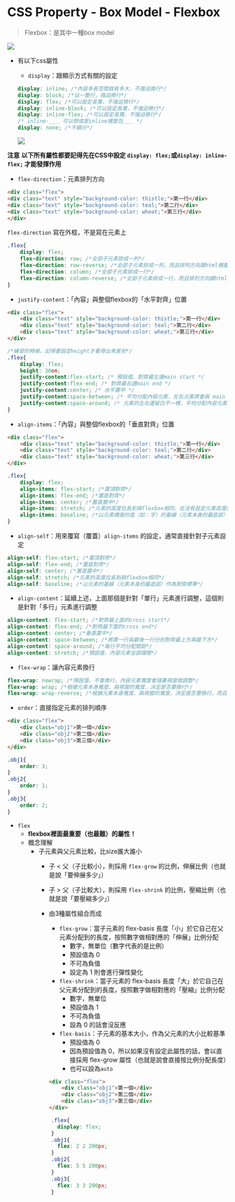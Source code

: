 # CSS Property - Box Model - Flexbox
> Flexbox：是其中一種box model

  ![](https://i.imgur.com/IdMERjU.jpg)

  * 有以下css屬性
    * ``` display ```：跟顯示方式有關的設定

    ```scss
    display: inline; /*內容多長空間就有多大，不強迫換行*/
    display: block; /*佔一整行，強迫換行*/
    display: flex; /*可以設定長寬，不強迫換行*/
    display: inline-block; /*可以設定長寬，不強迫換行*/
    display: inline-flex; /*可以設定長寬，不強迫換行*/
    /* inline-＿＿ 可以想成是inline裡面包＿＿ */
    display: none; /*不顯示*/
    ```
    
    ![](https://i.imgur.com/2d0WnGg.jpg)

  **注意**
  **以下所有屬性都要記得先在CSS中設定 ```display: flex;```或```display: inline-flex;``` 才能發揮作用**
  
  * ``` flex-direction ```：元素排列方向

  ```html
  <div class="flex">
  <div class="text" style="background-color: thistle;">第一行</div>
  <div class="text" style="background-color: teal;">第二行</div>
  <div class="text" style="background-color: wheat;">第三行</div>
  </div>
  ```

  ``` flex-direction ``` 寫在外框，不是寫在元素上

  ```scss
  .flex{
      display: flex;
      flex-direction: row; /*全部子元素排成一列*/
      flex-direction: row-reverse; /*全部子元素排成一列，而且排列方向跟html裡面寫的顛倒*/
      flex-direction: column; /*全部子元素排成一行*/
      flex-direction: column-reverse; /*全部子元素排成一行，而且排列方向跟html裡面寫的顛倒*/
  }
  ```

  * ``` justify-content ```：「內容」與整個flexbox的「水平對齊」位置
  
  ```html
  <div class="flex">
      <div class="text" style="background-color: thistle;">第一行</div>
      <div class="text" style="background-color: teal;">第二行</div>
      <div class="text" style="background-color: wheat;">第三行</div>
  </div>
  ```
  
  ```scss
  /*練習的時候，記得要設定height才看得出來差別*/
  .flex{
      display: flex;
      height: 30em;
      justify-content:flex-start; /* 預設值，對齊最左邊main start */
      justify-content:flex-end; /* 對齊最右邊main end */
      justify-content:center; /* 水平置中 */
      justify-content:space-between; /* 平均分配內容元素，左右元素將會與 main start 和 main end 貼齊，最左的靠最左、最右的靠最右 */
      justify-content:space-around; /* 元素的左右邊留白不一樣，平均分配內容元素，間距也是平均分配 */
  }         
  ```
  
  * ``` align-items ```：「內容」與整個flexbox的「垂直對齊」位置
  
  ```html
  <div class="flex">
      <div class="text" style="background-color: thistle;">第一行</div>
      <div class="text" style="background-color: teal;">第二行</div>
      <div class="text" style="background-color: wheat;">第三行</div>
  </div>
  ```

  ```scss
  .flex{
      display: flex;
      align-items: flex-start; /*置頂對齊*/
      align-items: flex-end; /*置底對齊*/
      align-items: center; /*置直置中*/
      align-items: stretch; /*元素的高度拉長到與flexbox相同，在沒有設定元素高度時，把元素拉到與空間上下滿版*/
      align-items: baseline; /*以元素裡面的值（如：字）的基線（元素本身的最底部）作為對齊標準*/
  }
  ```

  * ``` align-self ```：用來覆寫（覆蓋）``` align-items ``` 的設定，通常直接針對子元素設定

  ```scss
  align-self: flex-start; /*置頂對齊*/
  align-self: flex-end; /*置底對齊*/
  align-self: center; /*置直置中*/
  align-self: stretch; /*元素的高度拉長到與flexbox相同*/
  align-self: baseline; /*以元素的基線（元素本身的最底部）作為對齊標準*/
  ```

  * ``` align-content ```：延續上述，上面那個是針對「單行」元素進行調整，這個則是針對「多行」元素進行調整
  ```scss
  align-content: flex-start; /*對齊最上面的cross start*/
  align-content: flex-end; /*對齊最下面的cross end*/
  align-content: center; /*垂直置中*/
  align-content: space-between; /*將第一行與最後一行分別對齊最上方與最下方*/
  align-content: space-around; /*每行平均分配間距*/
  align-content: stretch; /*預設值，內容元素全部撐開*/
  ```
  
  * ``` flex-wrap ```：讓內容元素換行
  
  ```scss
  flex-wrap: nowrap; /*預設值，不會換行，內容元素寬度會隨著視窗做調整*/
  flex-wrap: wrap; /*根據元素本身寬度、與視窗的寬度，決定是否要換行*/
  flex-wrap: wrap-reverse; /*根據元素本身寬度、與視窗的寬度，決定是否要換行，而且一但換行，元素的排列順序會與原來顛倒*/
  ```
  
  * ``` order ```：直接指定元素的排列順序
  
  ```html
  <div class="flex">
      <div class="obj1">第一個</div>
      <div class="obj2">第二個</div>
      <div class="obj3">第三個</div>
  </div>
  ```
  
  ```scss
  .obj1{
      order: 3;
  }
  .obj2{
      order: 1;
  }
  .obj3{
      order: 2;
  }
  ```

  * ``` flex ```
    * **flexbox裡面最重要（也最難）的屬性！**
    * 概念理解
      * 子元素與父元素比較，比size誰大誰小
        * 子 < 父（子比較小），則採用 ``` flex-grow ``` 的比例，伸展比例（也就是說「要伸展多少」）
        * 子 > 父（子比較大），則採用 ``` flex-shrink ``` 的比例，壓縮比例（也就是說「要壓縮多少」）
                        
        * 由3種屬性組合而成
          * ``` flex-grow ```：當子元素的 flex-basis 長度「小」於它自己在父元素分配到的長度，按照數字做相對應的「伸展」比例分配
            * 數字，無單位（數字代表的是比例）
            * 預設值為 0
            * 不可為負值
            * 設定為 1 則會進行彈性變化
          * ``` flex-shrink ```：當子元素的 flex-basis 長度「大」於它自己在父元素分配到的長度，按照數字做相對應的「壓縮」比例分配
            * 數字，無單位
            * 預設值為 1
            * 不可為負值
            * 設為 0 的話會沒反應
          * ``` flex-basis ```：子元素的基本大小，作為父元素的大小比較基準
            * 預設值為 0
            * 因為預設值為 0，所以如果沒有設定此屬性的話，會以直接採用 flex-grow 屬性（也就是說會直接按比例分配長度）
            * 也可以設為``` auto ```
          
          ```html
          <div class="flex">
              <div class="obj1">第一個</div>
              <div class="obj2">第二個</div>
              <div class="obj3">第三個</div>
          </div>
          ```
        ```scss
            .flex{
              display: flex;
            }
            .obj1{
              flex: 2 2 200px;
            }
            .obj2{
              flex: 5 5 200px;
            }
            .obj3{
              flex: 3 3 200px;
            }
        ```